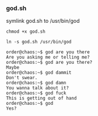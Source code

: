 ### god.sh

symlink god.sh to /usr/bin/god

``` chmod +x god.sh ```

``` ln -s god.sh /usr/bin/god ```

```
order@chaos:~$ god are you there                              
Are you asking me or telling me?  
order@chaos:~$ god are you there?   
Maybe                                               
order@chaos:~$ god dammit               
Don't swear.                                        
order@chaos:~$ god damn                 
You wanna talk about it?                            
order@chaos:~$ god fuck                 
This is getting out of hand                        
order@chaos:~$ god                    
Yes?                                              
